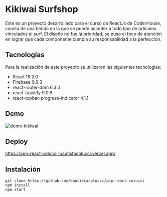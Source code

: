 # Kikiwai Surfshop
Este es un proyecto desarrollado para el curso de ReactJs de CoderHouse, consta de una tienda en la que se puede acceder a todo tipo de articulos vinculados al surf. El diseño no fue la prioridad, se puso el foco de atención en lograr que cada componente cumpla su responsabilidad a la perfección.
## Tecnologías
Para la realización de este proyecto se utilizaron las siguientes tecnologias:
* React 18.2.0
* Firebase 9.9.3
* react-router-dom 6.3.0
* react-toastify 9.0.8
* react-topbar-progress-indicator 4.1.1
## Demo
![demo-kikiwai](https://user-images.githubusercontent.com/103048071/191883690-2e2b8f08-0b5b-47cb-9bb8-74ac9c63089f.gif)
## Deploy
https://app-react-colucci-bautistacolucci.vercel.app/
## Instalación
```
git clone https://github.com/bautistacolucci/app-react-colucci
npm install
npm start
```
